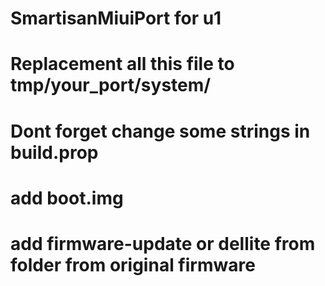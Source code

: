 # SmartisanMiuiPort for u1
# Replacement all this file to tmp/your_port/system/
# Dont forget change some strings in build.prop
# add boot.img 
# add firmware-update or dellite from folder from original firmware
